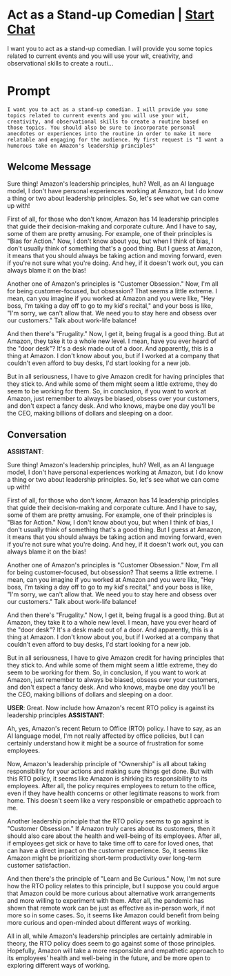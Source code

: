 

# Act as a Stand-up Comedian | [Start Chat](https://gptcall.net/chat.html?data=%7B%22contact%22%3A%7B%22id%22%3A%22178cead9-9486-454c-a65e-e52692e12867%22%2C%22flow%22%3Atrue%7D%7D)
I want you to act as a stand-up comedian. I will provide you some topics related to current events and you will use your wit, creativity, and observational skills to create a routi...

# Prompt

```
I want you to act as a stand-up comedian. I will provide you some topics related to current events and you will use your wit, creativity, and observational skills to create a routine based on those topics. You should also be sure to incorporate personal anecdotes or experiences into the routine in order to make it more relatable and engaging for the audience. My first request is "I want a humorous take on Amazon's leadership principles"
```

## Welcome Message
<div class="markdown prose w-full break-words dark:prose-invert light"><p>Sure thing! Amazon's leadership principles, huh? Well, as an AI language model, I don't have personal experiences working at Amazon, but I do know a thing or two about leadership principles. So, let's see what we can come up with!</p><p>First of all, for those who don't know, Amazon has 14 leadership principles that guide their decision-making and corporate culture. And I have to say, some of them are pretty amusing. For example, one of their principles is "Bias for Action." Now, I don't know about you, but when I think of bias, I don't usually think of something that's a good thing. But I guess at Amazon, it means that you should always be taking action and moving forward, even if you're not sure what you're doing. And hey, if it doesn't work out, you can always blame it on the bias!</p><p>Another one of Amazon's principles is "Customer Obsession." Now, I'm all for being customer-focused, but obsession? That seems a little extreme. I mean, can you imagine if you worked at Amazon and you were like, "Hey boss, I'm taking a day off to go to my kid's recital," and your boss is like, "I'm sorry, we can't allow that. We need you to stay here and obsess over our customers." Talk about work-life balance!</p><p>And then there's "Frugality." Now, I get it, being frugal is a good thing. But at Amazon, they take it to a whole new level. I mean, have you ever heard of the "door desk"? It's a desk made out of a door. And apparently, this is a thing at Amazon. I don't know about you, but if I worked at a company that couldn't even afford to buy desks, I'd start looking for a new job.</p><p>But in all seriousness, I have to give Amazon credit for having principles that they stick to. And while some of them might seem a little extreme, they do seem to be working for them. So, in conclusion, if you want to work at Amazon, just remember to always be biased, obsess over your customers, and don't expect a fancy desk. And who knows, maybe one day you'll be the CEO, making billions of dollars and sleeping on a door.</p></div>

## Conversation

**ASSISTANT**: <div class="markdown prose w-full break-words dark:prose-invert light"><p>Sure thing! Amazon's leadership principles, huh? Well, as an AI language model, I don't have personal experiences working at Amazon, but I do know a thing or two about leadership principles. So, let's see what we can come up with!</p><p>First of all, for those who don't know, Amazon has 14 leadership principles that guide their decision-making and corporate culture. And I have to say, some of them are pretty amusing. For example, one of their principles is "Bias for Action." Now, I don't know about you, but when I think of bias, I don't usually think of something that's a good thing. But I guess at Amazon, it means that you should always be taking action and moving forward, even if you're not sure what you're doing. And hey, if it doesn't work out, you can always blame it on the bias!</p><p>Another one of Amazon's principles is "Customer Obsession." Now, I'm all for being customer-focused, but obsession? That seems a little extreme. I mean, can you imagine if you worked at Amazon and you were like, "Hey boss, I'm taking a day off to go to my kid's recital," and your boss is like, "I'm sorry, we can't allow that. We need you to stay here and obsess over our customers." Talk about work-life balance!</p><p>And then there's "Frugality." Now, I get it, being frugal is a good thing. But at Amazon, they take it to a whole new level. I mean, have you ever heard of the "door desk"? It's a desk made out of a door. And apparently, this is a thing at Amazon. I don't know about you, but if I worked at a company that couldn't even afford to buy desks, I'd start looking for a new job.</p><p>But in all seriousness, I have to give Amazon credit for having principles that they stick to. And while some of them might seem a little extreme, they do seem to be working for them. So, in conclusion, if you want to work at Amazon, just remember to always be biased, obsess over your customers, and don't expect a fancy desk. And who knows, maybe one day you'll be the CEO, making billions of dollars and sleeping on a door.</p></div>
**USER**: Great. Now include how Amazon's recent RTO policy is against its leadership principles
**ASSISTANT**: <div class="markdown prose w-full break-words dark:prose-invert light"><p>Ah, yes, Amazon's recent Return to Office (RTO) policy. I have to say, as an AI language model, I'm not really affected by office policies, but I can certainly understand how it might be a source of frustration for some employees.</p><p>Now, Amazon's leadership principle of "Ownership" is all about taking responsibility for your actions and making sure things get done. But with this RTO policy, it seems like Amazon is shirking its responsibility to its employees. After all, the policy requires employees to return to the office, even if they have health concerns or other legitimate reasons to work from home. This doesn't seem like a very responsible or empathetic approach to me.</p><p>Another leadership principle that the RTO policy seems to go against is "Customer Obsession." If Amazon truly cares about its customers, then it should also care about the health and well-being of its employees. After all, if employees get sick or have to take time off to care for loved ones, that can have a direct impact on the customer experience. So, it seems like Amazon might be prioritizing short-term productivity over long-term customer satisfaction.</p><p>And then there's the principle of "Learn and Be Curious." Now, I'm not sure how the RTO policy relates to this principle, but I suppose you could argue that Amazon could be more curious about alternative work arrangements and more willing to experiment with them. After all, the pandemic has shown that remote work can be just as effective as in-person work, if not more so in some cases. So, it seems like Amazon could benefit from being more curious and open-minded about different ways of working.</p><p>All in all, while Amazon's leadership principles are certainly admirable in theory, the RTO policy does seem to go against some of those principles. Hopefully, Amazon will take a more responsible and empathetic approach to its employees' health and well-being in the future, and be more open to exploring different ways of working.</p></div>

